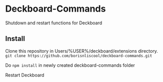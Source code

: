 # Deckboard-Commands

Shutdown and restart functions for Deckboard

## Install
Clone this repository in Users/%USER%/deckboard/extensions directory. `git clone https://github.com/borisnliscool/deckboard-commands.git`

Do `npm install` in newly created deckboard-commands folder

Restart Deckboard

